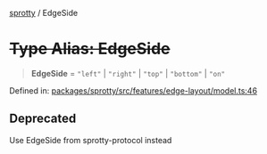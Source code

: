 
[sprotty](../globals) / EdgeSide

# ~~Type Alias: EdgeSide~~

> **EdgeSide** = `"left"` \| `"right"` \| `"top"` \| `"bottom"` \| `"on"`

Defined in: [packages/sprotty/src/features/edge-layout/model.ts:46](https://github.com/eclipse-sprotty/sprotty/blob/f9b2433481cc27a1ac0c92d525a92039ae7f6c76/packages/sprotty/src/features/edge-layout/model.ts#L46)

## Deprecated

Use EdgeSide from sprotty-protocol instead
